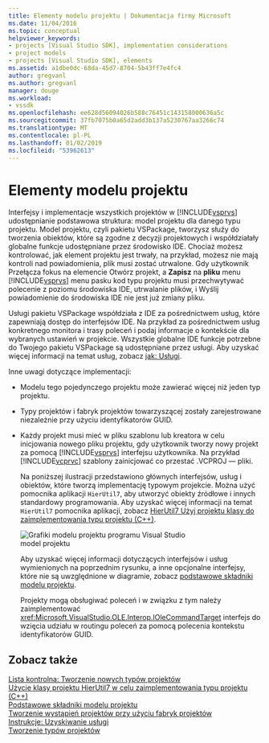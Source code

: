 ```yaml
---
title: Elementy modelu projektu | Dokumentacja firmy Microsoft
ms.date: 11/04/2016
ms.topic: conceptual
helpviewer_keywords:
- projects [Visual Studio SDK], implementation considerations
- project models
- projects [Visual Studio SDK], elements
ms.assetid: a1dbe0dc-68da-45d7-8704-5b43ff7e4fc4
author: gregvanl
ms.author: gregvanl
manager: douge
ms.workload:
- vssdk
ms.openlocfilehash: ee628d56094026b588c76451c143158000636a5c
ms.sourcegitcommit: 37fb7075b0a65d2add3b137a5230767aa3266c74
ms.translationtype: MT
ms.contentlocale: pl-PL
ms.lasthandoff: 01/02/2019
ms.locfileid: "53962613"
---
```

# <a name="elements-of-a-project-model"></a>Elementy modelu projektu
Interfejsy i implementacje wszystkich projektów w [!INCLUDE[vsprvs](../../code-quality/includes/vsprvs_md.md)] udostępnianie podstawowa struktura: model projektu dla danego typu projektu. Model projektu, czyli pakietu VSPackage, tworzysz służy do tworzenia obiektów, które są zgodne z decyzji projektowych i współdziałały globalne funkcje udostępniane przez środowisko IDE. Chociaż możesz kontrolować, jak element projektu jest trwały, na przykład, możesz nie mają kontroli nad powiadomienia, plik musi zostać utrwalone. Gdy użytkownik Przełącza fokus na elemencie Otwórz projekt, a **Zapisz** na **pliku** menu [!INCLUDE[vsprvs](../../code-quality/includes/vsprvs_md.md)] menu pasku kod typu projektu musi przechwytywać polecenie z poziomu środowiska IDE, utrwalanie plików, i Wyślij powiadomienie do środowiska IDE nie jest już zmiany pliku.  
  
 Usługi pakietu VSPackage współdziała z IDE za pośrednictwem usług, które zapewniają dostęp do interfejsów IDE. Na przykład za pośrednictwem usług konkretnego monitora i trasy poleceń i podaj informacje o kontekście dla wybranych ustawień w projekcie. Wszystkie globalne IDE funkcje potrzebne do Twojego pakietu VSPackage są udostępniane przez usługi. Aby uzyskać więcej informacji na temat usług, zobacz [jak: Usługi](../../extensibility/how-to-get-a-service.md).  
  
 Inne uwagi dotyczące implementacji:  
  
- Modelu tego pojedynczego projektu może zawierać więcej niż jeden typ projektu.  
  
- Typy projektów i fabryk projektów towarzyszącej zostały zarejestrowane niezależnie przy użyciu identyfikatorów GUID.  
  
- Każdy projekt musi mieć w pliku szablonu lub kreatora w celu inicjowania nowego pliku projektu, gdy użytkownik tworzy nowy projekt za pomocą [!INCLUDE[vsprvs](../../code-quality/includes/vsprvs_md.md)] interfejsu użytkownika. Na przykład [!INCLUDE[vcprvc](../../code-quality/includes/vcprvc_md.md)] szablony zainicjować co przestać .VCPROJ — pliki.  
  
  Na poniższej ilustracji przedstawiono głównych interfejsów, usług i obiektów, które tworzą implementację typowym projekcie. Można użyć pomocnika aplikacji `HierUtil7`, aby utworzyć obiekty źródłowe i innych standardowy programowania. Aby uzyskać więcej informacji na temat `HierUtil7` pomocnika aplikacji, zobacz [HierUtil7 Użyj projektu klasy do zaimplementowania typu projektu (C++)](https://msdn.microsoft.com/library/a5c16a09-94a2-46ef-87b5-35b815e2f346).  
  
  ![Grafiki modelu projektu programu Visual Studio](../../extensibility/internals/media/vsprojectmodel.gif "vsProjectModel")  
  model projektu  
  
  Aby uzyskać więcej informacji dotyczących interfejsów i usług wymienionych na poprzednim rysunku, a inne opcjonalne interfejsy, które nie są uwzględnione w diagramie, zobacz [podstawowe składniki modelu projektu](../../extensibility/internals/project-model-core-components.md).  
  
  Projekty mogą obsługiwać poleceń i w związku z tym należy zaimplementować <xref:Microsoft.VisualStudio.OLE.Interop.IOleCommandTarget> interfejs do wzięcia udziału w routingu poleceń za pomocą polecenia kontekstu identyfikatorów GUID.  
  
## <a name="see-also"></a>Zobacz także  
 [Lista kontrolna: Tworzenie nowych typów projektów](../../extensibility/internals/checklist-creating-new-project-types.md)   
 [Użycie klasy projektu HierUtil7 w celu zaimplementowania typu projektu (C++)](https://msdn.microsoft.com/library/a5c16a09-94a2-46ef-87b5-35b815e2f346)   
 [Podstawowe składniki modelu projektu](../../extensibility/internals/project-model-core-components.md)   
 [Tworzenie wystąpień projektów przy użyciu fabryk projektów](../../extensibility/internals/creating-project-instances-by-using-project-factories.md)   
 [Instrukcje: Uzyskiwanie usługi](../../extensibility/how-to-get-a-service.md)   
 [Tworzenie typów projektów](../../extensibility/internals/creating-project-types.md)
